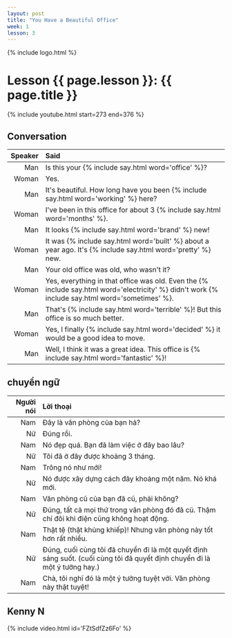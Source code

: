 ```yaml
---
layout: post
title: "You Have a Beautiful Office"
week: 1
lesson: 3
---
```


{% include logo.html %}

# Lesson {{ page.lesson }}: {{ page.title }}

{% include youtube.html start=273 end=376 %}

## Conversation

Speaker | Said
---: | :---
Man | Is this your {% include say.html word='office' %}?
Woman | Yes.
Man | It's beautiful. How long have you been {% include say.html word='working' %} here?
Woman | I've been in this office for about 3 {% include say.html word='months' %}.
Man | It looks {% include say.html word='brand' %} new!
Woman | It was {% include say.html word='built' %} about a year ago. It's {% include say.html word='pretty' %} new.
Man | Your old office was old, who wasn't it?
Woman | Yes, everything in that office was old. Even the {% include say.html word='electricity' %} didn't work {% include say.html word='sometimes' %}.
Man | That's {% include say.html word='terrible' %}! But this office is so much better.
Woman | Yes, I finally {% include say.html word='decided' %} it would be a good idea to move.
Man | Well, I think it was a great idea. This office is {% include say.html word='fantastic' %}!

## chuyển ngữ

Người nói | Lời thoại
---: | :---
Nam | Đây là văn phòng của bạn hả?
Nữ | Đúng rồi.
Nam | Nó đẹp quá. Bạn đã làm việc ở đây bao lâu?
Nữ | Tôi đã ở đây được khoảng 3 tháng.
Nam | Trông nó như mới!
Nữ | Nó được xây dựng cách đây khoảng một năm. Nó khá mới.
Nam | Văn phòng cũ của bạn đã cũ, phải không?
Nữ | Đúng, tất cả mọi thứ trong văn phòng đó đã cũ. Thậm chí đôi khi điện cũng không hoạt động.
Nam | Thật tệ (thật khủng khiếp)! Nhưng văn phòng này tốt hơn rất nhiều.
Nữ | Đúng, cuối cùng tôi đã chuyển đi là một quyết định sáng suốt. (cuối cùng tôi đã quyết định chuyển đi là một ý tưởng hay.)
Nam | Chà, tôi nghĩ đó là một ý tưởng tuyệt vời. Văn phòng này thật tuyệt!

## Kenny N

{% include video.html id='FZtSdfZz6Fo' %}
